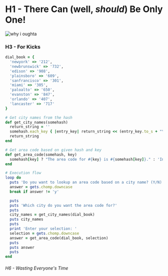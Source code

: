 # H1 - There Can (well, _should_) Be Only One!

![why i oughta](https://user-images.githubusercontent.com/19803303/226885307-27825b9b-b855-439e-94c6-5b1942a85fef.gif)

### H3 - For Kicks

```ruby
dial_book = {
  'newyork' => '212',
  'newbrunswick' => '732',
  'edison' => '908',
  'plainsboro' => '609',
  'sanfrancisco' => '301',
  'miami' => '305',
  'paloalto' => '650',
  'evanston' => '847',
  'orlando' => '407',
  'lancaster' => '717'
}

# Get city names from the hash
def get_city_names(somehash)
  return_string = ''
  somehash.each_key { |entry_key| return_string << (entry_key.to_s + "\n") }
  return_string
end

# Get area code based on given hash and key
def get_area_code(somehash, key)
  somehash[key] ? "The area code for #{key} is #{somehash[key]}." : 'Invalid choice'
end

# Execution flow
loop do
  puts 'Do you want to lookup an area code based on a city name? (Y/N)'
  answer = gets.chomp.downcase
  break if answer != 'y'

  puts
  puts 'Which city do you want the area code for?'
  puts
  city_names = get_city_names(dial_book)
  puts city_names
  puts
  print 'Enter your selection: '
  selection = gets.chomp.downcase
  answer = get_area_code(dial_book, selection)
  puts
  puts answer
  puts
end
```

###### H6 - Wasting Everyone's Time
